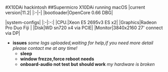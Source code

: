 #X10DAi hackintosh
##Supermicro X10DAi running macOS
|current version|11.2|
|:-|-|
|bootloader|OpenCore 0.66 DBG|

|system-configs|
|:-|:-:|
|CPU.|Xeon E5 2695v3 ES x2|
|Graphics|Radeon Pro Duo Fiji |
|Disk|WD sn720 x4 via PCIE|
|Monitor|3840x2160 27' connect via DP|
* __issues__ _some logs uploaded,waiting for help,if you need more detail please contact me at any time!_
  * __sleep__
  * __window frezze,force reboot needs__
  * __onboard-audio not test but should work__ *my hardware is broken*



